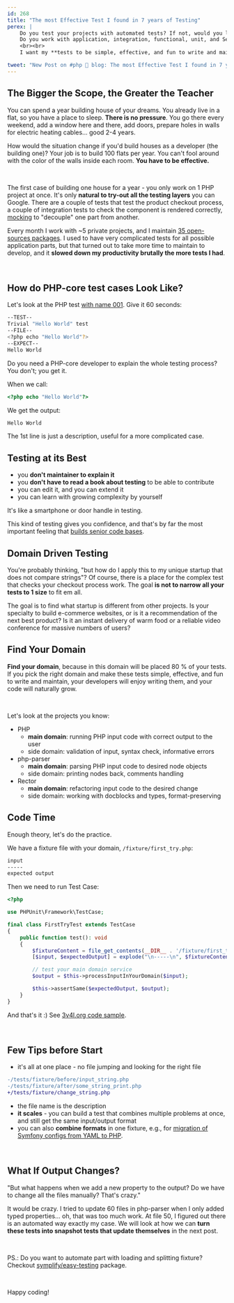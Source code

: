 ```yaml
---
id: 268
title: "The most Effective Test I found in 7 years of Testing"
perex: |
    Do you test your projects with automated tests? If not, would you like to start?
    Do you work with application, integration, functional, unit, and Selenium layers and drive you crazy? Do you spend more time writing tests than the actual code behind them?
    <br><br>
    I want my **tests to be simple, effective, and fun to write and maintain**. Today, we look at one approach used by [PHP itself](https://github.com/php/php-src/), `nikic/php-parser`. It's so good I'm surprised not everyone is using it.

tweet: "New Post on #php 🐘 blog: The most Effective Test I found in 7 years of Testing"
---
```


## The Bigger the Scope, the Greater the Teacher

You can spend a year building house of your dreams. You already live in a flat, so you have a place to sleep. **There is no pressure**. You go there every weekend, add a window here and there, add doors, prepare holes in walls for electric heating cables... good 2-4 years.

How would the situation change if you'd build houses as a developer (the building one)? Your job is to build 100 flats per year. You can't fool around with the color of the walls inside each room. **You have to be effective.**

<br>

The first case of building one house for a year - you only work on 1 PHP project at once. It's only **natural to try-out all the testing layers** you can Google. There are a couple of tests that test the product checkout process, a couple of integration tests to check the component is rendered correctly, [mocking](/blog/2018/06/11/how-to-turn-mocks-from-nightmare-to-solid-kiss-tests/) to "decouple" one part from another.

Every month I work with ~5 private projects, and I maintain [35 open-sources packages](https://packagist.org/profile/?page=3). I used to have very complicated tests for all possible application parts, but that turned out to take more time to maintain to develop, and it **slowed down my productivity brutally the more tests I had**.

<br>

## How do PHP-core test cases Look Like?

Let's look at the PHP test [with name 001](https://github.com/php/php-src/blob/master/tests/basic/001.phpt).
Give it 60 seconds:

```bash
--TEST--
Trivial "Hello World" test
--FILE--
<?php echo "Hello World"?>
--EXPECT--
Hello World
```

Do you need a PHP-core developer to explain the whole testing process? You don't; you get it.

When we call:

```php
<?php echo "Hello World"?>
```

We get the output:

```bash
Hello World
```

The 1st line is just a description, useful for a more complicated case.

## Testing at its Best

- you **don't maintainer to explain it**
- you **don't have to read a book about testing** to be able to contribute
- you can edit it, and you can extend it
- you can learn with growing complexity by yourself

It's like a smartphone or door handle in testing.

This kind of testing gives you confidence, and that's by far the most important feeling that [builds senior code bases](/blog/2020/03/02/we-do-not-need-senior-developers-we-need-senior-code-bases/).

## Domain Driven Testing

You're probably thinking, "but how do I apply this to my unique startup that does not compare strings"? Of course, there is a place for the complex test that checks your checkout process work. The goal **is not to narrow all your tests to 1 size** to fit em all.

The goal is to find what startup is different from other projects. Is your specialty to build e-commerce websites, or is it a recommendation of the next best product? Is it an instant delivery of warm food or a reliable video conference for massive numbers of users?

## Find Your Domain

**Find your domain**, because in this domain will be placed 80 % of your tests. If you pick the right domain and make these tests simple, effective, and fun to write and maintain, your developers will enjoy writing them, and your code will naturally grow.

<br>

Let's look at the projects you know:

- PHP
    - **main domain**: running PHP input code with correct output to the user
    - side domain: validation of input, syntax check, informative errors
- php-parser
    - **main domain**: parsing PHP input code to desired node objects
    - side domain: printing nodes back, comments handling
- Rector
    - **main domain**: refactoring input code to the desired change
    - side domain: working with docblocks and types, format-preserving


## Code Time

Enough theory, let's do the practice.

We have a fixture file with your domain, `/fixture/first_try.php`:

```bash
input
-----
expected output
```

Then we need to run Test Case:

```php
<?php

use PHPUnit\Framework\TestCase;

final class FirstTryTest extends TestCase
{
    public function test(): void
    {
        $fixtureContent = file_get_contents(__DIR__ . '/fixture/first_try.php');
        [$input, $expectedOutput] = explode("\n-----\n", $fixtureContent);

        // test your main domain service
        $output = $this->processInputInYourDomain($input);

        $this->assertSame($expectedOutput, $output);
    }
}
```

And that's it :) See [3v4l.org code sample](https://3v4l.org/sEudR).

<br>

## Few Tips before Start

- it's all at one place - no file jumping and looking for the right file

```diff
-/tests/fixture/before/input_string.php
-/tests/fixture/after/some_string_print.php
+/tests/fixture/change_string.php
```

- the file name is the description
- **it scales** - you can build a test that combines multiple problems at once, and still get the same input/output format
- you can also **combine formats** in one fixture, e.g., for [migration of Symfony configs from YAML to PHP](https://github.com/migrify/migrify/blob/master/packages/config-transformer/packages/format-switcher/tests/Converter/ConfigFormatConverter/FixtureYamlToPhp/normal/some.yaml).

<br>

## What If Output Changes?

"But what happens when we add a new property to the output? Do we have to change all the files manually? That's crazy."

It would be crazy. I tried to update 60 files in php-parser when I only added typed properties... oh, that was too much work. At file 50, I figured out there is an automated way exactly my case. We will look at how we can **turn these tests into snapshot tests that update themselves** in the next post.

<br>

PS.: Do you want to automate part with loading and splitting fixture? Checkout [symplify/easy-testing](https://github.com/symplify/easy-testing) package.

<br>

Happy coding!
